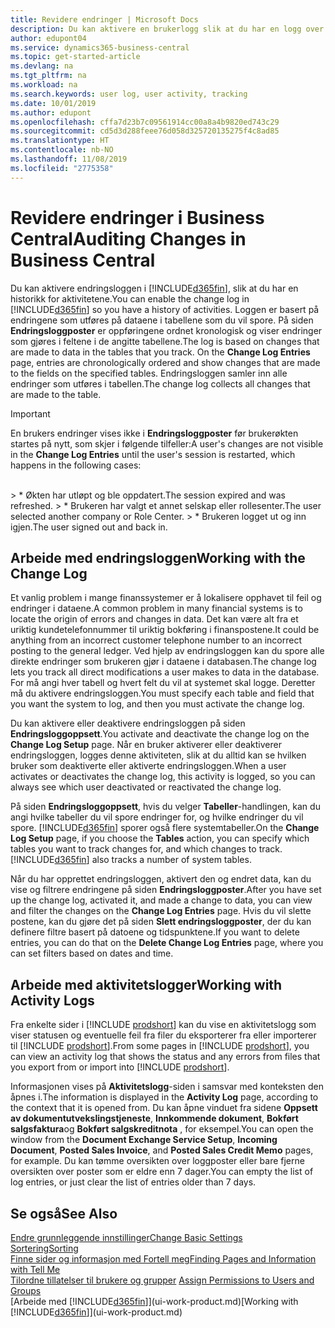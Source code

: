 ```yaml
---
title: Revidere endringer | Microsoft Docs
description: Du kan aktivere en brukerlogg slik at du har en logg over eventuelle endringer i data i sporede tabeller. Du kan også spore aktiviteter med bestemte typer aktivitetslogger.
author: edupont04
ms.service: dynamics365-business-central
ms.topic: get-started-article
ms.devlang: na
ms.tgt_pltfrm: na
ms.workload: na
ms.search.keywords: user log, user activity, tracking
ms.date: 10/01/2019
ms.author: edupont
ms.openlocfilehash: cffa7d23b7c09561914cc00a8a4b9820ed743c29
ms.sourcegitcommit: cd5d3d288feee76d058d325720135275f4c8ad85
ms.translationtype: HT
ms.contentlocale: nb-NO
ms.lasthandoff: 11/08/2019
ms.locfileid: "2775358"
---
```

# <a name="auditing-changes-in-business-central"></a><span data-ttu-id="4993e-104">Revidere endringer i Business Central</span><span class="sxs-lookup"><span data-stu-id="4993e-104">Auditing Changes in Business Central</span></span>

<span data-ttu-id="4993e-105">Du kan aktivere endringsloggen i [!INCLUDE[d365fin](includes/d365fin_md.md)], slik at du har en historikk for aktivitetene.</span><span class="sxs-lookup"><span data-stu-id="4993e-105">You can enable the change log in [!INCLUDE[d365fin](includes/d365fin_md.md)] so you have a history of activities.</span></span> <span data-ttu-id="4993e-106">Loggen er basert på endringene som utføres på dataene i tabellene som du vil spore. På siden **Endringsloggposter** er oppføringene ordnet kronologisk og viser endringer som gjøres i feltene i de angitte tabellene.</span><span class="sxs-lookup"><span data-stu-id="4993e-106">The log is based on changes that are made to data in the tables that you track. On the **Change Log Entries** page, entries are chronologically ordered and show changes that are made to the fields on the specified tables.</span></span> <span data-ttu-id="4993e-107">Endringsloggen samler inn alle endringer som utføres i tabellen.</span><span class="sxs-lookup"><span data-stu-id="4993e-107">The change log collects all changes that are made to the table.</span></span>

> [!Important]
> <span data-ttu-id="4993e-108">En brukers endringer vises ikke i **Endringsloggposter** før brukerøkten startes på nytt, som skjer i følgende tilfeller:</span><span class="sxs-lookup"><span data-stu-id="4993e-108">A user's changes are not visible in the **Change Log Entries** until the user's session is restarted, which happens in the following cases:</span></span>
<br />
> * <span data-ttu-id="4993e-109">Økten har utløpt og ble oppdatert.</span><span class="sxs-lookup"><span data-stu-id="4993e-109">The session expired and was refreshed.</span></span>
> * <span data-ttu-id="4993e-110">Brukeren har valgt et annet selskap eller rollesenter.</span><span class="sxs-lookup"><span data-stu-id="4993e-110">The user selected another company or Role Center.</span></span>
> * <span data-ttu-id="4993e-111">Brukeren logget ut og inn igjen.</span><span class="sxs-lookup"><span data-stu-id="4993e-111">The user signed out and back in.</span></span>

## <a name="working-with-the-change-log"></a><span data-ttu-id="4993e-112">Arbeide med endringsloggen</span><span class="sxs-lookup"><span data-stu-id="4993e-112">Working with the Change Log</span></span>

<span data-ttu-id="4993e-113">Et vanlig problem i mange finanssystemer er å lokalisere opphavet til feil og endringer i dataene.</span><span class="sxs-lookup"><span data-stu-id="4993e-113">A common problem in many financial systems is to locate the origin of errors and changes in data.</span></span> <span data-ttu-id="4993e-114">Det kan være alt fra et uriktig kundetelefonnummer til uriktig bokføring i finanspostene.</span><span class="sxs-lookup"><span data-stu-id="4993e-114">It could be anything from an incorrect customer telephone number to an incorrect posting to the general ledger.</span></span> <span data-ttu-id="4993e-115">Ved hjelp av endringsloggen kan du spore alle direkte endringer som brukeren gjør i dataene i databasen.</span><span class="sxs-lookup"><span data-stu-id="4993e-115">The change log lets you track all direct modifications a user makes to data in the database.</span></span> <span data-ttu-id="4993e-116">For må angi hver tabell og hvert felt du vil at systemet skal logge. Deretter må du aktivere endringsloggen.</span><span class="sxs-lookup"><span data-stu-id="4993e-116">You must specify each table and field that you want the system to log, and then you must activate the change log.</span></span>  

<span data-ttu-id="4993e-117">Du kan aktivere eller deaktivere endringsloggen på siden **Endringsloggoppsett**.</span><span class="sxs-lookup"><span data-stu-id="4993e-117">You activate and deactivate the change log on the **Change Log Setup** page.</span></span> <span data-ttu-id="4993e-118">Når en bruker aktiverer eller deaktiverer endringsloggen, logges denne aktiviteten, slik at du alltid kan se hvilken bruker som deaktiverte eller aktiverte endringsloggen.</span><span class="sxs-lookup"><span data-stu-id="4993e-118">When a user activates or deactivates the change log, this activity is logged, so you can always see which user deactivated or reactivated the change log.</span></span>

<span data-ttu-id="4993e-119">På siden **Endringsloggoppsett**, hvis du velger **Tabeller**-handlingen, kan du angi hvilke tabeller du vil spore endringer for, og hvilke endringer du vil spore. [!INCLUDE[d365fin](includes/d365fin_md.md)] sporer også flere systemtabeller.</span><span class="sxs-lookup"><span data-stu-id="4993e-119">On the **Change Log Setup** page, if you choose the **Tables** action, you can specify which tables you want to track changes for, and which changes to track. [!INCLUDE[d365fin](includes/d365fin_md.md)] also tracks a number of system tables.</span></span>

<span data-ttu-id="4993e-120">Når du har opprettet endringsloggen, aktivert den og endret data, kan du vise og filtrere endringene på siden **Endringsloggposter**.</span><span class="sxs-lookup"><span data-stu-id="4993e-120">After you have set up the change log, activated it, and made a change to data, you can view and filter the changes on the **Change Log Entries** page.</span></span> <span data-ttu-id="4993e-121">Hvis du vil slette postene, kan du gjøre det på siden **Slett endringsloggposter**, der du kan definere filtre basert på datoene og tidspunktene.</span><span class="sxs-lookup"><span data-stu-id="4993e-121">If you want to delete entries, you can do that on the **Delete Change Log Entries** page, where you can set filters based on dates and time.</span></span>  

## <a name="working-with-activity-logs"></a><span data-ttu-id="4993e-122">Arbeide med aktivitetslogger</span><span class="sxs-lookup"><span data-stu-id="4993e-122">Working with Activity Logs</span></span>

<span data-ttu-id="4993e-123">Fra enkelte sider i [!INCLUDE [prodshort](includes/prodshort.md)] kan du vise en aktivitetslogg som viser statusen og eventuelle feil fra filer du eksporterer fra eller importerer til [!INCLUDE [prodshort](includes/prodshort.md)].</span><span class="sxs-lookup"><span data-stu-id="4993e-123">From some pages in [!INCLUDE [prodshort](includes/prodshort.md)], you can view an activity log that shows the status and any errors from files that you export from or import into [!INCLUDE [prodshort](includes/prodshort.md)].</span></span>  

<span data-ttu-id="4993e-124">Informasjonen vises på **Aktivitetslogg**-siden i samsvar med konteksten den åpnes i.</span><span class="sxs-lookup"><span data-stu-id="4993e-124">The information is displayed in the **Activity Log** page, according to the context that it is opened from.</span></span> <span data-ttu-id="4993e-125">Du kan åpne vinduet fra sidene **Oppsett av dokumentutvekslingstjeneste**, **Innkommende dokument**, **Bokført salgsfaktura**og **Bokført salgskreditnota** , for eksempel.</span><span class="sxs-lookup"><span data-stu-id="4993e-125">You can open the window from the **Document Exchange Service Setup**, **Incoming Document**, **Posted Sales Invoice**, and **Posted Sales Credit Memo** pages, for example.</span></span> <span data-ttu-id="4993e-126">Du kan tømme oversikten over loggposter eller bare fjerne oversikten over poster som er eldre enn 7 dager.</span><span class="sxs-lookup"><span data-stu-id="4993e-126">You can empty the list of log entries, or just clear the list of entries older than 7 days.</span></span>  

## <a name="see-also"></a><span data-ttu-id="4993e-127">Se også</span><span class="sxs-lookup"><span data-stu-id="4993e-127">See Also</span></span>
[<span data-ttu-id="4993e-128">Endre grunnleggende innstillinger</span><span class="sxs-lookup"><span data-stu-id="4993e-128">Change Basic Settings</span></span>](ui-change-basic-settings.md)  
[<span data-ttu-id="4993e-129">Sortering</span><span class="sxs-lookup"><span data-stu-id="4993e-129">Sorting</span></span>](ui-sorting.md)  
[<span data-ttu-id="4993e-130">Finne sider og informasjon med Fortell meg</span><span class="sxs-lookup"><span data-stu-id="4993e-130">Finding Pages and Information with Tell Me</span></span>](ui-search.md)  
<span data-ttu-id="4993e-131">[Tilordne tillatelser til brukere og grupper](ui-define-granular-permissions.md)  </span><span class="sxs-lookup"><span data-stu-id="4993e-131">[Assign Permissions to Users and Groups](ui-define-granular-permissions.md)  </span></span>  
<span data-ttu-id="4993e-132">[Arbeide med [!INCLUDE[d365fin](includes/d365fin_md.md)]](ui-work-product.md)</span><span class="sxs-lookup"><span data-stu-id="4993e-132">[Working with [!INCLUDE[d365fin](includes/d365fin_md.md)]](ui-work-product.md)</span></span>  

